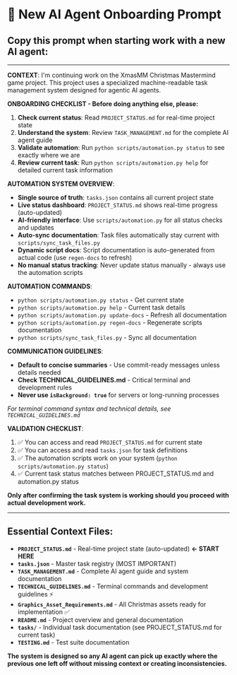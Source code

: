 # 🤖 New AI Agent Onboarding Prompt

## Copy this prompt when starting work with a new AI agent:

---

**CONTEXT**: I'm continuing work on the XmasMM Christmas Mastermind game project. This project uses a specialized machine-readable task management system designed for agentic AI agents.

**ONBOARDING CHECKLIST - Before doing anything else, please:**

1. **Check current status**: Read `PROJECT_STATUS.md` for real-time project state
2. **Understand the system**: Review `TASK_MANAGEMENT.md` for the complete AI agent guide  
3. **Validate automation**: Run `python scripts/automation.py status` to see exactly where we are
4. **Review current task**: Run `python scripts/automation.py help` for detailed current task information

**AUTOMATION SYSTEM OVERVIEW**:
- **Single source of truth**: `tasks.json` contains all current project state
- **Live status dashboard**: `PROJECT_STATUS.md` shows real-time progress (auto-updated)
- **AI-friendly interface**: Use `scripts/automation.py` for all status checks and updates
- **Auto-sync documentation**: Task files automatically stay current with `scripts/sync_task_files.py`
- **Dynamic script docs**: Script documentation is auto-generated from actual code (use `regen-docs` to refresh)
- **No manual status tracking**: Never update status manually - always use the automation scripts

**AUTOMATION COMMANDS**:
- `python scripts/automation.py status` - Get current state
- `python scripts/automation.py help` - Current task details
- `python scripts/automation.py update-docs` - Refresh all documentation
- `python scripts/automation.py regen-docs` - Regenerate scripts documentation
- `python scripts/sync_task_files.py` - Sync all documentation

**COMMUNICATION GUIDELINES**:
- **Default to concise summaries** - Use commit-ready messages unless details needed
- **Check TECHNICAL_GUIDELINES.md** - Critical terminal and development rules
- **Never use `isBackground: true`** for servers or long-running processes

*For terminal command syntax and technical details, see `TECHNICAL_GUIDELINES.md`*

**VALIDATION CHECKLIST**:
1. ✅ You can access and read `PROJECT_STATUS.md` for current state
2. ✅ You can access and read `tasks.json` for task definitions
3. ✅ The automation scripts work on your system (`python scripts/automation.py status`)
4. ✅ Current task status matches between PROJECT_STATUS.md and automation.py status

**Only after confirming the task system is working should you proceed with actual development work.**

---

## Essential Context Files:
- **`PROJECT_STATUS.md`** - Real-time project state (auto-updated) **← START HERE**
- **`tasks.json`** - Master task registry (MOST IMPORTANT)
- **`TASK_MANAGEMENT.md`** - Complete AI agent guide and system documentation
- **`TECHNICAL_GUIDELINES.md`** - Terminal commands and development guidelines ⚡
- **`Graphics_Asset_Requirements.md`** - All Christmas assets ready for implementation ✅
- **`README.md`** - Project overview and general documentation
- **`tasks/`** - Individual task documentation (see PROJECT_STATUS.md for current task)
- **`TESTING.md`** - Test suite documentation

**The system is designed so any AI agent can pick up exactly where the previous one left off without missing context or creating inconsistencies.**
